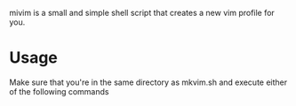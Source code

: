mivim is a small and simple shell script that creates a new vim profile for you.

Usage
=====

Make sure that you're in the same directory as mkvim.sh and execute either of the following commands